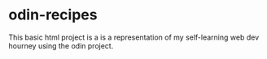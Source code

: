 # odin-recipes
This basic html project is a is a representation of my self-learning web dev hourney using the odin project.